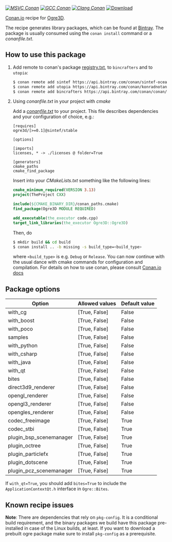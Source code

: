 [_![MSVC Conan](https://github.com/sintef-ocean/conan-ogre3d/workflows/MSVC%20Conan/badge.svg)_](https://github.com/sintef-ocean/conan-ogre3d/actions?query=workflow%3A%22MSVC+Conan%22)
[_![GCC Conan](https://github.com/sintef-ocean/conan-ogre3d/workflows/GCC%20Conan/badge.svg)_](https://github.com/sintef-ocean/conan-ogre3d/actions?query=workflow%3A%22GCC+Conan%22)
[_![Clang Conan](https://github.com/sintef-ocean/conan-ogre3d/workflows/Clang%20Conan/badge.svg)_](https://github.com/sintef-ocean/conan-ogre3d/actions?query=workflow%3A%22Clang+Conan%22)
[ ![Download](https://api.bintray.com/packages/sintef-ocean/conan/ogre3d%3Asintef/images/download.svg) ](https://bintray.com/sintef-ocean/conan/ogre3d%3Asintef/_latestVersion)

[Conan.io](https://conan.io) recipe for [Ogre3D](https://www.ogre3d.org).

The recipe generates library packages, which can be found at [Bintray](https://bintray.com/sintef-ocean/conan/ogre3d%3Asintef/_latestVersion).
The package is usually consumed using the `conan install` command or a *conanfile.txt*.

## How to use this package

1. Add remote to conan's package [registry.txt](http://docs.conan.io/en/latest/reference/config_files/registry.txt.html), to `bincrafters` and to `utopia`:

   ```bash
   $ conan remote add sintef https://api.bintray.com/conan/sintef-ocean/conan
   $ conan remote add utopia https://api.bintray.com/conan/konradnotantoo/utopia
   $ conan remote add bincrafters https://api.bintray.com/conan/conan/conan-center
   ```

2. Using *conanfile.txt* in your project with *cmake*

   Add a [*conanfile.txt*](http://docs.conan.io/en/latest/reference/conanfile_txt.html) to your project. This file describes dependencies and your configuration of choice, e.g.:

   ```
   [requires]
   ogre3d/[>=0.1]@sintef/stable

   [options]

   [imports]
   licenses, * -> ./licenses @ folder=True

   [generators]
   cmake_paths
   cmake_find_package
   ```
   Insert into your *CMakeLists.txt* something like the following lines:
   ```cmake
   cmake_minimum_required(VERSION 3.13)
   project(TheProject CXX)

   include(${CMAKE_BINARY_DIR}/conan_paths.cmake)
   find_package(Ogre3D MODULE REQUIRED)

   add_executable(the_executor code.cpp)
   target_link_libraries(the_executor Ogre3D::Ogre3D)
   ```
   Then, do
   ```bash
   $ mkdir build && cd build
   $ conan install .. -b missing -s build_type=<build_type>
   ```
   where `<build_type>` is e.g. `Debug` or `Release`.
   You can now continue with the usual dance with cmake commands for configuration and compilation. For details on how to use conan, please consult [Conan.io docs](http://docs.conan.io/en/latest/)

## Package options

| Option                 | Allowed values    |   Default value   |
| -----------------      | ----------------- | ----------------- |
| with_cg                | [True, False]     | False             |
| with_boost             | [True, False]     | False             |
| with_poco              | [True, False]     | False             |
| samples                | [True, False]     | False             |
| with_python            | [True, False]     | False             |
| with_csharp            | [True, False]     | False             |
| with_java              | [True, False]     | False             |
| with_qt                | [True, False]     | False             |
| bites                  | [True, False]     | False             |
| direct3d9_renderer     | [True, False]     | False             |
| opengl_renderer        | [True, False]     | False             |
| opengl3_renderer       | [True, False]     | False             |
| opengles_renderer      | [True, False]     | False             |
| codec_freeimage        | [True, False]     | True              |
| codec_stbi             | [True, False]     | True              |
| plugin_bsp_scenemanager| [True, False]     | True              |
| plugin_octree          | [True, False]     | True              |
| plugin_particlefx      | [True, False]     | True              |
| plugin_dotscene        | [True, False]     | True              |
| plugin_pcz_scenemanager| [True, False]     | True              |

If `with_qt=True`, you should add `bites=True` to include the `ApplicationContextQt.h`
interface in `Ogre::Bites`.


## Known recipe issues

**Note**: There are dependencies that rely on `pkg-config`. It is a conditional build
requirement, and the binary packages we build have this package pre-installed in case of
the Linux builds, at least. If you want to download a prebuilt ogre package make sure to
install `pkg-config` as a prerequisite.
